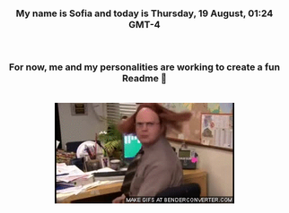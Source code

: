 


<div align="center">
<h3 >My name is Sofia and today is Thursday, 19 August, 01:24 GMT-4</h3><br>
<h3 >For now, me and my personalities are working to create a fun Readme 👋
</h3><br>
<img src='img/dwight.gif' alt='working...'/>
</div>
